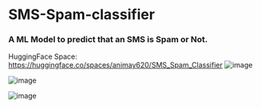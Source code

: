 # SMS-Spam-classifier
### A ML Model to predict that an SMS is Spam or Not.


HuggingFace Space: https://huggingface.co/spaces/animay620/SMS_Spam_Classifier
![image](https://user-images.githubusercontent.com/99870091/232159506-17442cd2-5d41-406e-a20c-6c25c512abd1.png)

![image](https://user-images.githubusercontent.com/99870091/232159588-32778279-189d-4d27-8d26-a9464c6e5d20.png)

![image](https://user-images.githubusercontent.com/99870091/232159692-2cf274a8-9382-4f6f-beb5-df85d31007ff.png)


